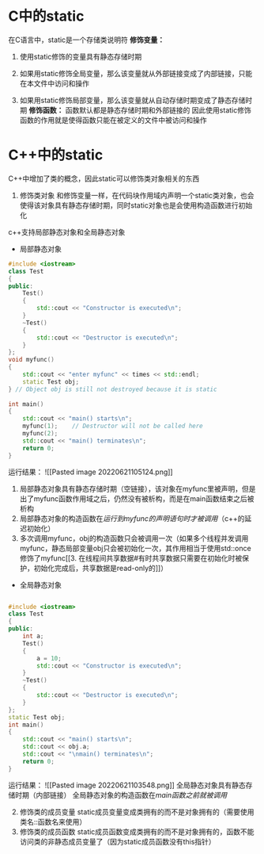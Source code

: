 # C中的static
在C语言中，static是一个存储类说明符
**修饰变量：**
1. 使用static修饰的变量具有静态存储时期

2. 如果用static修饰全局变量，那么该变量就从外部链接变成了内部链接，只能在本文件中访问和操作

3. 如果用static修饰局部变量，那么该变量就从自动存储时期变成了静态存储时期
**修饰函数：**
函数默认都是静态存储时期和外部链接的
因此使用static修饰函数的作用就是使得函数只能在被定义的文件中被访问和操作

# C++中的static
C++中增加了类的概念，因此static可以修饰类对象相关的东西
1. 修饰类对象
和修饰变量一样，在代码块作用域内声明一个static类对象，也会使得该对象具有静态存储时期，同时static对象也是会使用构造函数进行初始化

c++支持局部静态对象和全局静态对象
- 局部静态对象
```c++
#include <iostream>
class Test 
{
public:
    Test()
    {
        std::cout << "Constructor is executed\n";
    }
    ~Test()
    {
        std::cout << "Destructor is executed\n";
    }
};
void myfunc()
{
	std::cout << "enter myfunc" << times << std::endl;
    static Test obj;
} // Object obj is still not destroyed because it is static
  
int main()
{
    std::cout << "main() starts\n";
    myfunc(1);    // Destructor will not be called here
    myfunc(2);
    std::cout << "main() terminates\n";
    return 0;
}
```
运行结果：
![[Pasted image 20220621105124.png]]
1. 局部静态对象具有静态存储时期（空链接），该对象在myfunc里被声明，但是出了myfunc函数作用域之后，仍然没有被析构，而是在main函数结束之后被析构
2. 局部静态对象的构造函数在*运行到myfunc的声明语句时才被调用*（c++的延迟初始化）
3. 多次调用myfunc，obj的构造函数只会被调用一次（如果多个线程并发调用myfunc，静态局部变量obj只会被初始化一次，其作用相当于使用std::once修饰了myfunc[[3. 在线程间共享数据#有时共享数据只需要在初始化时被保护，初始化完成后，共享数据是read-only的]]）

- 全局静态对象
```c++

#include <iostream>
class Test
{
public:
    int a;
    Test()
    {
        a = 10;
        std::cout << "Constructor is executed\n";
    }
    ~Test()
    {
        std::cout << "Destructor is executed\n";
    }
};
static Test obj;
int main()
{
    std::cout << "main() starts\n";
    std::cout << obj.a;
    std::cout << "\nmain() terminates\n";
    return 0;
}
```
运行结果：
![[Pasted image 20220621103548.png]]
全局静态对象具有静态存储时期（内部链接）
全局静态对象的构造函数在*main函数之前就被调用*

2. 修饰类的成员变量
static成员变量变成类拥有的而不是对象拥有的（需要使用类名::函数名来使用）
3. 修饰类的成员函数
static成员函数变成类拥有的而不是对象拥有的，函数不能访问类的非静态成员变量了（因为static成员函数没有this指针）